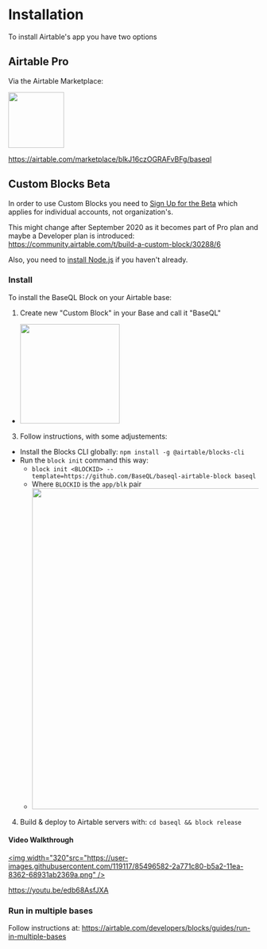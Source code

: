 # Installation

To install Airtable's app you have two options

## Airtable Pro

Via the Airtable Marketplace:

[<img width="112" src="https://user-images.githubusercontent.com/119117/99312204-516d0e00-2823-11eb-8e48-a6161356108d.png"></img>](https://airtable.com/marketplace/blkJ16czOGRAFvBFg/baseql)

https://airtable.com/marketplace/blkJ16czOGRAFvBFg/baseql


## Custom Blocks Beta

In order to use Custom Blocks you need to [Sign Up for the Beta](https://airtable.com/shrEvq5IlQqYxWkaS) which applies for individual accounts, not organization's.

This might change after September 2020 as it becomes part of Pro plan and maybe a Developer plan is introduced: https://community.airtable.com/t/build-a-custom-block/30288/6

Also, you need to [install Node.js](https://nodejs.org/en/download/) if you haven't already.

### Install

To install the BaseQL Block on your Airtable base:

1. Create new "Custom Block" in your Base and call it "BaseQL"
  - <img width="200" src="https://user-images.githubusercontent.com/119117/83694156-13559800-a5bd-11ea-8891-735d67417c58.png"/>
3. Follow instructions, with some adjustements:
  - Install the Blocks CLI globally: `npm install -g @airtable/blocks-cli`
  - Run the `block init` command this way:
    - `block init <BLOCKID> --template=https://github.com/BaseQL/baseql-airtable-block baseql`
    - Where `BLOCKID` is the `app/blk` pair
    - <img width="645" src="https://user-images.githubusercontent.com/119117/85492164-5f7f7100-b59a-11ea-8b66-22a10e4dd096.png" />
4. Build & deploy to Airtable servers with: `cd baseql && block release`

#### Video Walkthrough

[<img width="320"src="https://user-images.githubusercontent.com/119117/85496582-2a771c80-b5a2-11ea-8362-68931ab2369a.png" />](https://youtu.be/edb68AsfJXA)

https://youtu.be/edb68AsfJXA

### Run in multiple bases

Follow instructions at: https://airtable.com/developers/blocks/guides/run-in-multiple-bases
